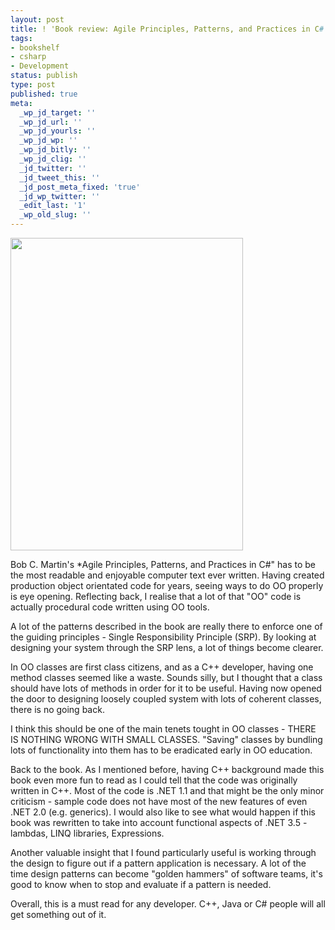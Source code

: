```yaml
---
layout: post
title: ! 'Book review: Agile Principles, Patterns, and Practices in C#'
tags:
- bookshelf
- csharp
- Development
status: publish
type: post
published: true
meta:
  _wp_jd_target: ''
  _wp_jd_url: ''
  _wp_jd_yourls: ''
  _wp_jd_wp: ''
  _wp_jd_bitly: ''
  _wp_jd_clig: ''
  _jd_twitter: ''
  _jd_tweet_this: ''
  _jd_post_meta_fixed: 'true'
  _jd_wp_twitter: ''
  _edit_last: '1'
  _wp_old_slug: ''
---
```

<a href="http://www.somethingorothersoft.com/wp-content/uploads/2010/11/agile-c.jpg"><img src="http://www.somethingorothersoft.com/wp-content/uploads/2010/11/agile-c.jpg" alt="" title="agile c#" width="372" height="500" class="alignnone size-full wp-image-477" /></a>

Bob C. Martin's *Agile Principles, Patterns, and Practices in C#" has to be the most readable and enjoyable computer text ever written. Having created production object orientated code for years, seeing ways to do OO properly is eye opening. Reflecting back, I realise that a lot of that "OO" code is actually procedural code written using OO tools.

A lot of the patterns described in the book are really there to enforce one of the guiding principles - Single Responsibility Principle (SRP). By looking at designing your system through the SRP lens, a lot of things become clearer.

In OO classes are first class citizens, and as a C++ developer, having one method classes seemed like a waste. Sounds silly, but I thought that a class should have lots of methods in order for it to be useful. Having now opened the door to designing loosely coupled system with lots of coherent classes, there is no going back.

I think this should be one of the main tenets tought in OO classes - THERE IS NOTHING WRONG WITH SMALL CLASSES. "Saving" classes by bundling lots of functionality into them has to be eradicated early in OO education.

Back to the book. As I mentioned before, having C++ background made this book even more fun to read as I could tell that the code was originally written in C++. Most of the code is .NET 1.1 and that might be the only minor criticism -  sample code does not have most of the new features of even .NET 2.0 (e.g. generics). I would also like to see what would happen if this book was rewritten to take into account functional aspects of .NET 3.5 - lambdas, LINQ libraries, Expressions.

Another valuable insight that I found particularly useful is working through the design to figure out if a pattern application is necessary. A lot of the time design patterns can become "golden hammers" of software teams, it's good to know when to stop and evaluate if a pattern is needed.

Overall, this is a must read for any developer. C++, Java or C# people will all get something out of it.
